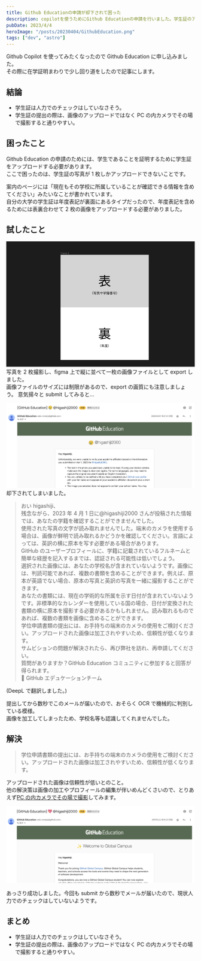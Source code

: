 ```yaml
---
title: Github Educationの申請が却下されて困った
description: copilotを使うためにGithub Educationの申請を行いました。学生証のアップロードがrejectされて困った。
pubDate: 2023/4/4
heroImage: "/posts/20230404/GithubEducation.png"
tags: ["dev", "astro"]
---
```


Github Copilot を使ってみたくなったので Github Education に申し込みました。  
その際に在学証明まわりで少し回り道をしたので記事にします。

## 結論

- 学生証は人力でのチェックはしていなさそう。
- 学生証の提出の際は、画像のアップロードではなく PC の内カメラでその場で撮影すると通りやすい。

## 困ったこと

Github Education の申請のためには、学生であることを証明するために学生証をアップロードする必要があります。  
ここで困ったのは、学生証の写真が 1 枚しかアップロードできないことです。

案内のページには「現在もその学校に所属していることが確認できる情報を含めてください」みたいなことが書かれています。  
自分の大学の学生証は年度表記が裏面にあるタイプだったので、年度表記を含めるためには表裏合わせて 2 枚の画像をアップロードする必要がありました。

## 試したこと

![figma](/public/posts/20230404/figma.png)
写真を 2 枚撮影し、figma 上で縦に並べて一枚の画像ファイルとして export しました。  
画像ファイルのサイズには制限があるので、export の画質にも注意しましょう。
意気揚々と submit してみると...

![rejected](/public/posts/20230404/rejected.png)
却下されてしまいました。

> おい higashiji、  
> 残念ながら、2023 年 4 月 1 日に@higashiji2000 さんが投稿された情報では、あなたの学籍を確認することができませんでした。  
> 使用された写真の文字が読み取れませんでした。端末のカメラを使用する場合は、画像が鮮明で読み取れるかどうかを確認してください。言語によっては、英訳の横に原本を写す必要がある場合があります。  
> GitHub のユーザープロフィールに、学籍に記載されているフルネームと簡単な経歴を記入するまでは、認証される可能性は低いでしょう。  
> 選択された画像には、あなたの学校名が含まれていないようです。画像には、判読可能であれば、複数の書類を含めることができます。例えば、原本が英語でない場合、原本の写真と英訳の写真を一緒に撮影することができます。  
> あなたの書類には、現在の学術的な所属を示す日付が含まれていないようです。非標準的なカレンダーを使用している国の場合、日付が変換された書類の横に原本を撮影する必要があるかもしれません。読み取れるものであれば、複数の書類を画像に含めることができます。  
> 学位申請書類の提出には、お手持ちの端末のカメラの使用をご検討ください。アップロードされた画像は加工されやすいため、信頼性が低くなります。  
> サムビションの問題が解決されたら、再び弊社を訪れ、再申請してください。  
> 質問がありますか？GitHub Education コミュニティに参加すると回答が得られます。  
> 💖 GitHub エデュケーションチーム

(DeepL で翻訳しました。)

提出してから数秒でこのメールが届いたので、おそらく OCR で機械的に判別している模様。  
画像を加工してしまったため、学校名等も認識してくれませんでした。

## 解決

> 学位申請書類の提出には、お手持ちの端末のカメラの使用をご検討ください。アップロードされた画像は加工されやすいため、信頼性が低くなります。

アップロードされた画像は信頼性が低いとのこと。  
他の解決策は画像の加工やプロフィールの編集が伴いめんどくさいので、とりあえず<u>PC の内カメラでその場で撮影</u>してみます。

![success](/public/posts/20230404/success.png)

あっさり成功しました。今回も submit から数秒でメールが届いたので、現状人力でのチェックはしていないようです。

## まとめ

- 学生証は人力でのチェックはしていなさそう。
- 学生証の提出の際は、画像のアップロードではなく PC の内カメラでその場で撮影すると通りやすい。
